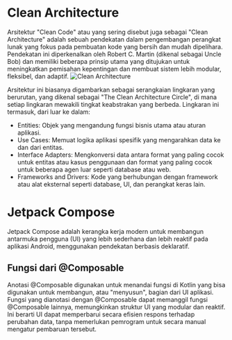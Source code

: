 # Clean Architecture
Arsitektur "Clean Code" atau yang sering disebut juga sebagai "Clean Architecture" adalah sebuah pendekatan dalam pengembangan perangkat lunak yang fokus pada pembuatan kode yang bersih dan mudah dipelihara. Pendekatan ini diperkenalkan oleh Robert C. Martin (dikenal sebagai Uncle Bob) dan memiliki beberapa prinsip utama yang ditujukan untuk meningkatkan pemisahan kepentingan dan membuat sistem lebih modular, fleksibel, dan adaptif.
![Clean Architecture](https://raw.githubusercontent.com/AliAsadi/Android-Clean-Architecture/master/screenshot/architecture0.png)    

Arsitektur ini biasanya digambarkan sebagai serangkaian lingkaran yang berurutan, yang dikenal sebagai "The Clean Architecture Circle", di mana setiap lingkaran mewakili tingkat keabstrakan yang berbeda. Lingkaran ini termasuk, dari luar ke dalam:

- Entities: Objek yang mengandung fungsi bisnis utama atau aturan aplikasi.
- Use Cases: Memuat logika aplikasi spesifik yang mengarahkan data ke dan dari entitas.
- Interface Adapters: Mengkonversi data antara format yang paling cocok untuk entitas atau kasus penggunaan dan format yang paling cocok untuk beberapa agen luar seperti database atau web.
- Frameworks and Drivers: Kode yang berhubungan dengan framework atau alat eksternal seperti database, UI, dan perangkat keras lain.

# Jetpack Compose
Jetpack Compose adalah kerangka kerja modern untuk membangun antarmuka pengguna (UI) yang lebih sederhana dan lebih reaktif pada aplikasi Android, menggunakan pendekatan berbasis deklaratif.

## Fungsi dari @Composable
Anotasi @Composable digunakan untuk menandai fungsi di Kotlin yang bisa digunakan untuk membangun, atau "menyusun", bagian dari UI aplikasi. Fungsi yang dianotasi dengan @Composable dapat memanggil fungsi @Composable lainnya, memungkinkan struktur UI yang modular dan reaktif. Ini berarti UI dapat memperbarui secara efisien respons terhadap perubahan data, tanpa memerlukan pemrogram untuk secara manual mengatur pembaruan tersebut.